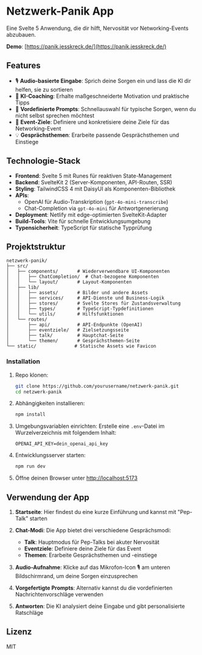 # Netzwerk-Panik App

Eine Svelte 5 Anwendung, die dir hilft, Nervosität vor Networking-Events abzubauen.

**Demo**: [https://panik.jesskreck.de/](https://panik.jesskreck.de/)

## Features

- 🎙️ **Audio-basierte Eingabe**: Sprich deine Sorgen ein und lass die KI dir helfen, sie zu sortieren
- 🤖 **KI-Coaching**: Erhalte maßgeschneiderte Motivation und praktische Tipps
- 💬 **Vordefinierte Prompts**: Schnellauswahl für typische Sorgen, wenn du nicht selbst sprechen möchtest
- 🎯 **Event-Ziele**: Definiere und konkretisiere deine Ziele für das Networking-Event
- 💡 **Gesprächsthemen**: Erarbeite passende Gesprächsthemen und Einstiege


## Technologie-Stack

- **Frontend**: Svelte 5 mit Runes für reaktiven State-Management
- **Backend**: SvelteKit 2 (Server-Komponenten, API-Routen, SSR)
- **Styling**: TailwindCSS 4 mit DaisyUI als Komponenten-Bibliothek
- **APIs**: 
  - OpenAI für Audio-Transkription (`gpt-4o-mini-transcribe`)
  - Chat-Completion via `gpt-4o-mini` für Antwortgenerierung
- **Deployment**: Netlify mit edge-optimierten SvelteKit-Adapter
- **Build-Tools**: Vite für schnelle Entwicklungsumgebung
- **Typensicherheit**: TypeScript für statische Typprüfung


## Projektstruktur

```
netzwerk-panik/
├── src/
│   ├── components/       # Wiederverwendbare UI-Komponenten
│   │   ├── ChatCompletion/  # Chat-bezogene Komponenten
│   │   └── layout/       # Layout-Komponenten
│   ├── lib/
│   │   ├── assets/       # Bilder und andere Assets
│   │   ├── services/     # API-Dienste und Business-Logik
│   │   ├── stores/       # Svelte Stores für Zustandsverwaltung
│   │   ├── types/        # TypeScript-Typdefinitionen
│   │   └── utils/        # Hilfsfunktionen
│   └── routes/
│       ├── api/          # API-Endpunkte (OpenAI)
│       ├── eventziele/   # Zielsetzungsseite
│       ├── talk/         # Hauptchat-Seite
│       └── themen/       # Gesprächsthemen-Seite
└── static/              # Statische Assets wie Favicon
```

### Installation

1. Repo klonen:
   ```bash
   git clone https://github.com/yourusername/netzwerk-panik.git
   cd netzwerk-panik
   ```

2. Abhängigkeiten installieren:
   ```bash
   npm install
   ```

3. Umgebungsvariablen einrichten:
   Erstelle eine `.env`-Datei im Wurzelverzeichnis mit folgendem Inhalt:
   ```
   OPENAI_API_KEY=dein_openai_api_key
   ```

4. Entwicklungsserver starten:
   ```bash
   npm run dev
   ```

5. Öffne deinen Browser unter [http://localhost:5173](http://localhost:5173)

## Verwendung der App

1. **Startseite**: Hier findest du eine kurze Einführung und kannst mit "Pep-Talk" starten
2. **Chat-Modi**: Die App bietet drei verschiedene Gesprächsmodi:
   - **Talk**: Hauptmodus für Pep-Talks bei akuter Nervosität
   - **Eventziele**: Definiere deine Ziele für das Event
   - **Themen**: Erarbeite Gesprächsthemen und -einstiege

3. **Audio-Aufnahme**: Klicke auf das Mikrofon-Icon 🎙️ am unteren Bildschirmrand, um deine Sorgen einzusprechen
4. **Vorgefertigte Prompts**: Alternativ kannst du die vordefinierten Nachrichtenvorschläge verwenden
5. **Antworten**: Die KI analysiert deine Eingabe und gibt personalisierte Ratschläge


## Lizenz

MIT